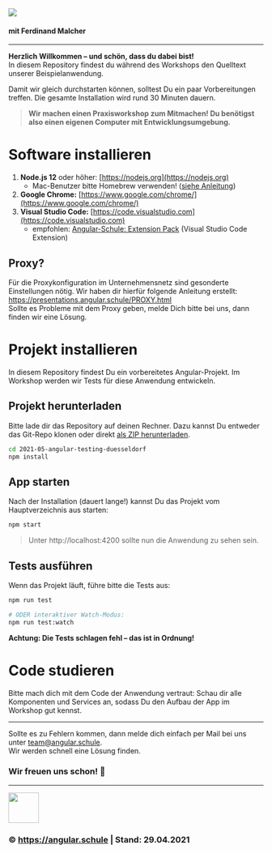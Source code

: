 <img src="https://assets.angular.schule/header-testing-jest.png">

#### **mit Ferdinand Malcher**

<hr>

**Herzlich Willkommen – und schön, dass du dabei bist!**  
In diesem Repository findest du während des Workshops den Quelltext unserer Beispielanwendung.

Damit wir gleich durchstarten können, solltest Du ein paar Vorbereitungen treffen.
Die gesamte Installation wird rund 30 Minuten dauern.

> **Wir machen einen Praxisworkshop zum Mitmachen! Du benötigst also einen eigenen Computer mit Entwicklungsumgebung.**

# Software installieren

1. **Node.js 12** oder höher: [https://nodejs.org](https://nodejs.org)
   + Mac-Benutzer bitte Homebrew verwenden! ([siehe Anleitung](https://presentations.angular.schule/HOMEBREW_NODE))
2. **Google Chrome:** [https://www.google.com/chrome/](https://www.google.com/chrome/)
4. **Visual Studio Code:** [https://code.visualstudio.com](https://code.visualstudio.com)
   + empfohlen: [Angular-Schule: Extension Pack](https://marketplace.visualstudio.com/items?itemName=angular-schule.angular-schule-extension-pack)  (Visual Studio Code Extension)


## Proxy?

Für die Proxykonfiguration im Unternehmensnetz sind gesonderte Einstellungen nötig.
Wir haben dir hierfür folgende Anleitung erstellt:
https://presentations.angular.schule/PROXY.html  
Sollte es Probleme mit dem Proxy geben, melde Dich bitte bei uns, dann finden wir eine Lösung.


# Projekt installieren

In diesem Repository findest Du ein vorbereitetes Angular-Projekt.
Im Workshop werden wir Tests für diese Anwendung entwickeln.

## Projekt herunterladen

Bitte lade dir das Repository auf deinen Rechner.
Dazu kannst Du entweder das Git-Repo klonen oder direkt [als ZIP herunterladen](https://github.com/angular-schule/2021-05-angular-testing-duesseldorf/archive/refs/heads/main.zip).


```bash
cd 2021-05-angular-testing-duesseldorf
npm install
```

## App starten

Nach der Installation (dauert lange!) kannst Du das Projekt vom Hauptverzeichnis aus starten:

```bash
npm start
```

> Unter http://localhost:4200 sollte nun die Anwendung zu sehen sein.


## Tests ausführen

Wenn das Projekt läuft, führe bitte die Tests aus:

```bash
npm run test

# ODER interaktiver Watch-Modus:
npm run test:watch
```

**Achtung: Die Tests schlagen fehl – das ist in Ordnung!**

# Code studieren

Bitte mach dich mit dem Code der Anwendung vertraut: Schau dir alle Komponenten und Services an, sodass Du den Aufbau der App im Workshop gut kennst.

----

Sollte es zu Fehlern kommen, dann melde dich einfach per Mail bei uns unter [team@angular.schule](mailto:team@angular.schule).  
Wir werden schnell eine Lösung finden.



### Wir freuen uns schon! 🙂

<hr>

<img src="http://assets.angular.schule/logo-angular-schule.png" height="60">

### &copy; https://angular.schule | Stand: 29.04.2021
